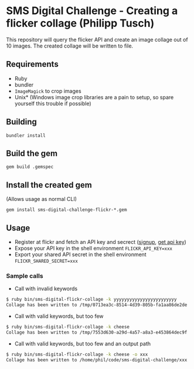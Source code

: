 # SMS Digital Challenge - Creating a flicker collage (Philipp Tusch)

This repository will query the flicker API and create an image collage out of 10 images.
The created collage will be written to file.

## Requirements
* Ruby
* bundler
* `ImageMagick` to crop images
* Unix* (Windows image crop libraries are a pain to setup, so spare yourself this trouble if possible)

## Building
`bundler install`

## Build the gem
`gem build .gemspec`

## Install the created gem
(Allows usage as normal CLI)

`gem install sms-digital-challenge-flickr-*.gem`

## Usage
* Register at flickr and fetch an API key and secrect ([signup](https://identity.flickr.com/sign-up), [get api key](https://www.flickr.com/services/apps/create/apply/))
* Expose your API key in the shell environment `FLICKR_API_KEY=xxx`
* Export your shared API secret in the shell environment `FLICKR_SHARED_SECRET=xxx`

### Sample calls
* Call with invalid keywords
```bash
$ ruby bin/sms-digital-flickr-collage -k yyyyyyyyyyyyyyyyyyyyyyyy
Collage has been written to /tmp/0713ea3c-8514-4d39-805b-fa1aa86de2de
```

* Call with valid keywords, but too few
```bash
$ ruby bin/sms-digital-flickr-collage -k cheese
Collage has been written to /tmp/7553d630-a29d-4a57-a8a3-e453864dec9f
```

* Call with valid keywords, but too few and an output path
```bash
$ ruby bin/sms-digital-flickr-collage -k cheese -o xxx
Collage has been written to /home/phil/code/sms-digital-challenge/xxx
```
